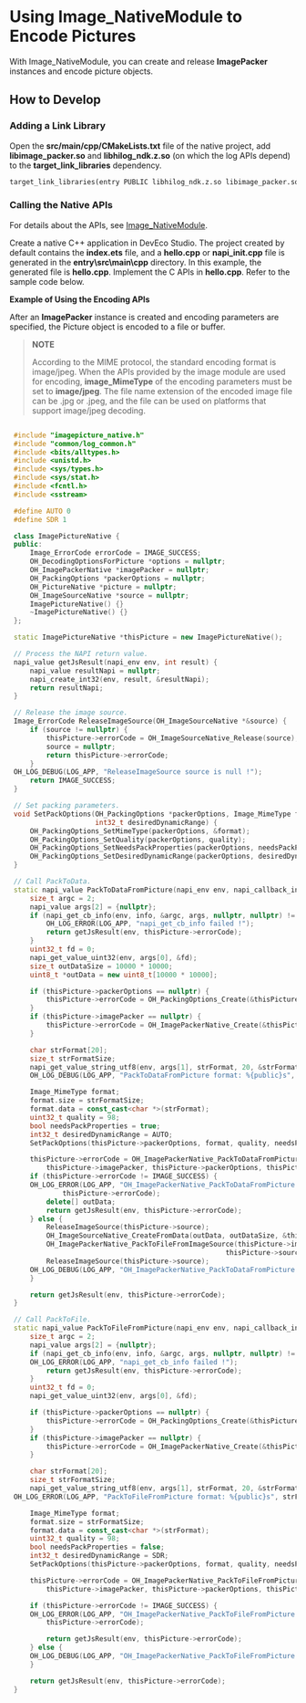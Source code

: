 # Using Image_NativeModule to Encode Pictures

With Image_NativeModule, you can create and release **ImagePacker** instances and encode picture objects.

## How to Develop

### Adding a Link Library

Open the **src/main/cpp/CMakeLists.txt** file of the native project, add **libimage_packer.so** and **libhilog_ndk.z.so** (on which the log APIs depend) to the **target_link_libraries** dependency.

```txt
target_link_libraries(entry PUBLIC libhilog_ndk.z.so libimage_packer.so)
```

### Calling the Native APIs

For details about the APIs, see [Image_NativeModule](../../reference/apis-image-kit/_image___native_module.md).

Create a native C++ application in DevEco Studio. The project created by default contains the **index.ets** file, and a **hello.cpp** or **napi_init.cpp** file is generated in the **entry\src\main\cpp** directory. In this example, the generated file is **hello.cpp**. Implement the C APIs in **hello.cpp**. Refer to the sample code below.

**Example of Using the Encoding APIs**

After an **ImagePacker** instance is created and encoding parameters are specified, the Picture object is encoded to a file or buffer.

> **NOTE**
>
> According to the MIME protocol, the standard encoding format is image/jpeg. When the APIs provided by the image module are used for encoding, **image_MimeType** of the encoding parameters must be set to **image/jpeg**. The file name extension of the encoded image file can be .jpg or .jpeg, and the file can be used on platforms that support image/jpeg decoding.

   ```c++

    #include "imagepicture_native.h"
    #include "common/log_common.h"
    #include <bits/alltypes.h>
    #include <unistd.h>
    #include <sys/types.h>
    #include <sys/stat.h>
    #include <fcntl.h>
    #include <sstream>

    #define AUTO 0
    #define SDR 1

    class ImagePictureNative {
    public:
        Image_ErrorCode errorCode = IMAGE_SUCCESS;
        OH_DecodingOptionsForPicture *options = nullptr;
        OH_ImagePackerNative *imagePacker = nullptr;
        OH_PackingOptions *packerOptions = nullptr;
        OH_PictureNative *picture = nullptr;
        OH_ImageSourceNative *source = nullptr;
        ImagePictureNative() {}
        ~ImagePictureNative() {}
    };

    static ImagePictureNative *thisPicture = new ImagePictureNative();

    // Process the NAPI return value.
    napi_value getJsResult(napi_env env, int result) {
        napi_value resultNapi = nullptr;
        napi_create_int32(env, result, &resultNapi);
        return resultNapi;
    }

    // Release the image source.
    Image_ErrorCode ReleaseImageSource(OH_ImageSourceNative *&source) {
        if (source != nullptr) {
            thisPicture->errorCode = OH_ImageSourceNative_Release(source);
            source = nullptr;
            return thisPicture->errorCode;
        }
    OH_LOG_DEBUG(LOG_APP, "ReleaseImageSource source is null !");
        return IMAGE_SUCCESS;
    }

    // Set packing parameters.
    void SetPackOptions(OH_PackingOptions *packerOptions, Image_MimeType format, uint32_t quality, bool needsPackProperties,
                        int32_t desiredDynamicRange) {
        OH_PackingOptions_SetMimeType(packerOptions, &format);
        OH_PackingOptions_SetQuality(packerOptions, quality);
        OH_PackingOptions_SetNeedsPackProperties(packerOptions, needsPackProperties);
        OH_PackingOptions_SetDesiredDynamicRange(packerOptions, desiredDynamicRange);
    }

    // Call PackToData.
    static napi_value PackToDataFromPicture(napi_env env, napi_callback_info info) {
        size_t argc = 2;
        napi_value args[2] = {nullptr};
        if (napi_get_cb_info(env, info, &argc, args, nullptr, nullptr) != napi_ok) {
            OH_LOG_ERROR(LOG_APP, "napi_get_cb_info failed !");
            return getJsResult(env, thisPicture->errorCode);
        }
        uint32_t fd = 0;
        napi_get_value_uint32(env, args[0], &fd);
        size_t outDataSize = 10000 * 10000;
        uint8_t *outData = new uint8_t[10000 * 10000];

        if (thisPicture->packerOptions == nullptr) {
            thisPicture->errorCode = OH_PackingOptions_Create(&thisPicture->packerOptions);
        }
        if (thisPicture->imagePacker == nullptr) {
            thisPicture->errorCode = OH_ImagePackerNative_Create(&thisPicture->imagePacker);
        }

        char strFormat[20];
        size_t strFormatSize;
        napi_get_value_string_utf8(env, args[1], strFormat, 20, &strFormatSize);
        OH_LOG_DEBUG(LOG_APP, "PackToDataFromPicture format: %{public}s", strFormat);

        Image_MimeType format;
        format.size = strFormatSize;
        format.data = const_cast<char *>(strFormat);
        uint32_t quality = 98;
        bool needsPackProperties = true;
        int32_t desiredDynamicRange = AUTO;
        SetPackOptions(thisPicture->packerOptions, format, quality, needsPackProperties, desiredDynamicRange);

        thisPicture->errorCode = OH_ImagePackerNative_PackToDataFromPicture(
            thisPicture->imagePacker, thisPicture->packerOptions, thisPicture->picture, outData, &outDataSize);
        if (thisPicture->errorCode != IMAGE_SUCCESS) {
        OH_LOG_ERROR(LOG_APP, "OH_ImagePackerNative_PackToDataFromPicture failed, errCode: %{public}d.",
                thisPicture->errorCode);
            delete[] outData;
            return getJsResult(env, thisPicture->errorCode);
        } else {
            ReleaseImageSource(thisPicture->source);
            OH_ImageSourceNative_CreateFromData(outData, outDataSize, &thisPicture->source);
            OH_ImagePackerNative_PackToFileFromImageSource(thisPicture->imagePacker, thisPicture->packerOptions,
                                                        thisPicture->source, fd);
            ReleaseImageSource(thisPicture->source);
        OH_LOG_DEBUG(LOG_APP, "OH_ImagePackerNative_PackToDataFromPicture success !");
        }

        return getJsResult(env, thisPicture->errorCode);
    }

    // Call PackToFile.
    static napi_value PackToFileFromPicture(napi_env env, napi_callback_info info) {
        size_t argc = 2;
        napi_value args[2] = {nullptr};
        if (napi_get_cb_info(env, info, &argc, args, nullptr, nullptr) != napi_ok) {
        OH_LOG_ERROR(LOG_APP, "napi_get_cb_info failed !");
            return getJsResult(env, thisPicture->errorCode);
        }
        uint32_t fd = 0;
        napi_get_value_uint32(env, args[0], &fd);

        if (thisPicture->packerOptions == nullptr) {
            thisPicture->errorCode = OH_PackingOptions_Create(&thisPicture->packerOptions);
        }
        if (thisPicture->imagePacker == nullptr) {
            thisPicture->errorCode = OH_ImagePackerNative_Create(&thisPicture->imagePacker);
        }

        char strFormat[20];
        size_t strFormatSize;
        napi_get_value_string_utf8(env, args[1], strFormat, 20, &strFormatSize);
    OH_LOG_ERROR(LOG_APP, "PackToFileFromPicture format: %{public}s", strFormat);

        Image_MimeType format;
        format.size = strFormatSize;
        format.data = const_cast<char *>(strFormat);
        uint32_t quality = 98;
        bool needsPackProperties = false;
        int32_t desiredDynamicRange = SDR;
        SetPackOptions(thisPicture->packerOptions, format, quality, needsPackProperties, desiredDynamicRange);

        thisPicture->errorCode = OH_ImagePackerNative_PackToFileFromPicture(
            thisPicture->imagePacker, thisPicture->packerOptions, thisPicture->picture, fd);

        if (thisPicture->errorCode != IMAGE_SUCCESS) {
        OH_LOG_ERROR(LOG_APP, "OH_ImagePackerNative_PackToFileFromPicture failed, errCode: %{public}d.", 
            thisPicture->errorCode);

            return getJsResult(env, thisPicture->errorCode);
        } else {
        OH_LOG_DEBUG(LOG_APP, "OH_ImagePackerNative_PackToFileFromPicture success !");
        }

        return getJsResult(env, thisPicture->errorCode);
    }
   ```

